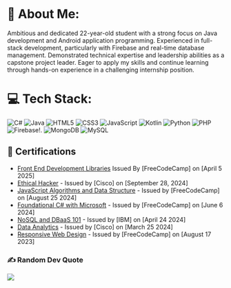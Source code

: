 # 💫 About Me:
Ambitious and dedicated 22-year-old student with a strong focus on Java development and Android application programming. Experienced in full-stack development, particularly with Firebase and real-time database management. Demonstrated technical expertise and leadership abilities as a capstone project leader. Eager to apply my skills and continue learning through hands-on experience in a challenging internship position.

# 💻 Tech Stack:
![C#](https://img.shields.io/badge/c%23-%23239120.svg?style=for-the-badge&logo=csharp&logoColor=white) ![Java](https://img.shields.io/badge/java-%23ED8B00.svg?style=for-the-badge&logo=openjdk&logoColor=white) ![HTML5](https://img.shields.io/badge/html5-%23E34F26.svg?style=for-the-badge&logo=html5&logoColor=white) ![CSS3](https://img.shields.io/badge/css3-%231572B6.svg?style=for-the-badge&logo=css3&logoColor=white) ![JavaScript](https://img.shields.io/badge/javascript-%23323330.svg?style=for-the-badge&logo=javascript&logoColor=%23F7DF1E) ![Kotlin](https://img.shields.io/badge/kotlin-%237F52FF.svg?style=for-the-badge&logo=kotlin&logoColor=white) ![Python](https://img.shields.io/badge/python-3670A0?style=for-the-badge&logo=python&logoColor=ffdd54) ![PHP](https://img.shields.io/badge/php-%23777BB4.svg?style=for-the-badge&logo=php&logoColor=white) ![Firebase](https://img.shields.io/badge/firebase-%23039BE5.svg?style=for-the-badge&logo=firebase)!. ![MongoDB](https://img.shields.io/badge/MongoDB-%234ea94b.svg?style=for-the-badge&logo=mongodb&logoColor=white) ![MySQL](https://img.shields.io/badge/mysql-4479A1.svg?style=for-the-badge&logo=mysql&logoColor=white)

## 📜 Certifications
- [Front End Development Libraries](https://www.freecodecamp.org/certification/JarenTabutabo/front-end-development-libraries) Issued By [FreeCodeCamp] on [April 5 2025]
- [Ethical Hacker](https://www.credly.com/badges/1079a513-113d-4dbf-a599-2cc2a9ead73e) - Issued by [Cisco] on [September 28, 2024]
- [JavaScript Algorithms and Data Structure](https://www.freecodecamp.org/certification/JarenTabutabo/javascript-algorithms-and-data-structures-v8) - Issued by [FreeCodeCamp] on [August 25 2024]
- [Foundational C# with Microsoft](https://www.freecodecamp.org/certification/JarenTabutabo/foundational-c-sharp-with-microsoft) - Issued by [FreeCodeCamp] on [June 6 2024]
- [NoSQL and DBaaS 101](https://courses.cognitiveclass.ai/certificates/d9c3febf2ec84263b8f8d3c530d995f3) - Issued by [IBM] on [April 24 2024]
- [Data Analytics](https://www.credly.com/badges/f041675d-d2b4-4884-b934-e324cdc1a39a/linked_in_profile) - Issued by [Cisco] on [March 25 2024]
- [Responsive Web Design](https://www.freecodecamp.org/certification/JarenTabutabo/responsive-web-design) - Issued by [FreeCodeCamp] on [August 17 2023]

### ✍️ Random Dev Quote
![](https://quotes-github-readme.vercel.app/api?type=horizontal&theme=tokyonight)

<!-- Proudly created with GPRM ( https://gprm.itsvg.in ) -->
